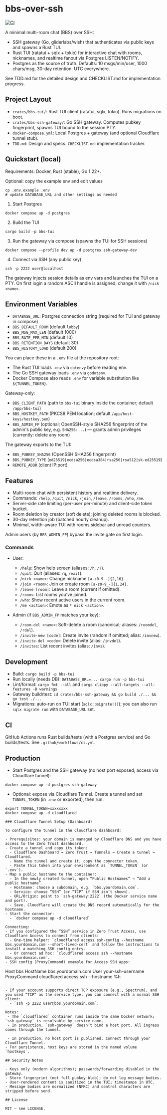 # bbs-over-ssh

[![CI](https://github.com/psm14/ssh-bbs/actions/workflows/ci.yml/badge.svg)](https://github.com/psm14/ssh-bbs/actions/workflows/ci.yml)

A minimal multi-room chat (BBS) over SSH:

- SSH gateway (Go, gliderlabs/wish) that authenticates via public keys and spawns a Rust TUI.
- Rust TUI (ratatui + sqlx + tokio) for interactive chat with rooms, nicknames, and realtime fanout via Postgres LISTEN/NOTIFY.
- Postgres as the source of truth. Defaults: 10 msgs/min/user, 1000 chars/msg, 30-day retention. UTC everywhere.

See TDD.md for the detailed design and CHECKLIST.md for implementation progress.

## Project Layout

- `crates/bbs-tui/`: Rust TUI client (ratatui, sqlx, tokio). Runs migrations on boot.
- `crates/bbs-ssh-gateway/`: Go SSH gateway. Computes pubkey fingerprint, spawns TUI bound to the session PTY.
- `docker-compose.yml`: Local Postgres + gateway (and optional Cloudflare tunnel stub).
- `TDD.md`: Design and specs. `CHECKLIST.md`: implementation tracker.

## Quickstart (local)

Requirements: Docker, Rust (stable), Go 1.22+.

Optional: copy the example env and edit values

```
cp .env.example .env
# update DATABASE_URL and other settings as needed
```

1) Start Postgres

```
docker compose up -d postgres
```

2) Build the TUI

```
cargo build -p bbs-tui
```

3) Run the gateway via compose (spawns the TUI for SSH sessions)

```
docker compose --profile dev up -d postgres ssh-gateway-dev
```

4) Connect via SSH (any public key)

```
ssh -p 2222 user@localhost
```

The gateway injects session details as env vars and launches the TUI on a PTY. On first login a random ASCII handle is assigned; change it with `/nick <name>`.

## Environment Variables

- `DATABASE_URL`: Postgres connection string (required for TUI and gateway in compose)
- `BBS_DEFAULT_ROOM` (default `lobby`)
- `BBS_MSG_MAX_LEN` (default 1000)
- `BBS_RATE_PER_MIN` (default 10)
- `BBS_RETENTION_DAYS` (default 30)
- `BBS_HISTORY_LOAD` (default 200)
  
You can place these in a `.env` file at the repository root:

- The Rust TUI loads `.env` via `dotenvy` before reading env.
- The Go SSH gateway loads `.env` via `godotenv`.
- Docker Compose also reads `.env` for variable substitution like `${TUNNEL_TOKEN}`.

Gateway-only:

- `BBS_CLIENT_PATH` (path to `bbs-tui` binary inside the container; default `/app/bbs-tui`)
- `BBS_HOSTKEY_PATH` (PKCS8 PEM location; default `/app/host-keys/hostkey.pem`)
- `BBS_ADMIN_FP` (optional; OpenSSH-style SHA256 fingerprint of the admin's public key, e.g. `SHA256:...`) — grants admin privileges (currently: delete any room)

The gateway exports to the TUI:

- `BBS_PUBKEY_SHA256` (OpenSSH SHA256 fingerprint)
- `BBS_PUBKEY_TYPE` (`ed25519|ecdsa256|ecdsa384|rsa256|rsa512|sk-ed25519`)
- `REMOTE_ADDR` (client IP:port)

## Features

- Multi-room chat with persistent history and realtime delivery.
- Commands: `/help`, `/quit`, `/nick`, `/join`, `/leave`, `/rooms`, `/who`, `/me`.
- Server-side rate limiting (per-user per-minute) and client-side token bucket.
- Room deletion by creator (soft delete); joining deleted rooms is blocked.
- 30-day retention job (batched hourly cleanup).
- Minimal, width-aware TUI with rooms sidebar and unread counters.

Admin users (by `BBS_ADMIN_FP`) bypass the invite gate on first login.

### Commands

- User:
  - `/help`: Show help screen (aliases: `/h`, `/?`).
  - `/quit`: Quit (aliases: `/q`, `/exit`).
  - `/nick <name>`: Change nickname `[a-z0-9_-]{2,16}`.
  - `/join <room>`: Join or create room `[a-z0-9_-]{1,24}`.
  - `/leave [room]`: Leave a room (current if omitted).
  - `/rooms`: List rooms you’ve joined.
  - `/who`: Show recent active users in the current room.
  - `/me <action>`: Emote as `* nick <action>`.

- Admin (if `BBS_ADMIN_FP` matches your key):
  - `/room-del <name>`: Soft-delete a room (canonical; aliases: `/roomdel`, `/rdel`).
  - `/invite-new [code]`: Create invite (random if omitted; alias: `/invnew`).
  - `/invite-del <code>`: Delete invite (alias: `/invdel`).
  - `/invites`: List recent invites (alias: `/invs`).

## Development

- Build: `cargo build -p bbs-tui`
- Run locally (needs DB): `DATABASE_URL=... cargo run -p bbs-tui`
- Lint/format: `cargo fmt --all` and `cargo clippy --all-targets --all-features -D warnings`
- Gateway build/test: `cd crates/bbs-ssh-gateway && go build ./... && go test ./...`
- Migrations: auto-run on TUI start (`sqlx::migrate!()`); you can also run `sqlx migrate run` with `DATABASE_URL` set.

## CI

GitHub Actions runs Rust builds/tests (with a Postgres service) and Go builds/tests. See `.github/workflows/ci.yml`.

## Production

- Start Postgres and the SSH gateway (no host port exposed; access via Cloudflare tunnel):

```
docker compose up -d postgres ssh-gateway
```

- Optional: expose via Cloudflare Tunnel. Create a tunnel and set `TUNNEL_TOKEN` (in `.env` or exported), then run:

```
export TUNNEL_TOKEN=xxxxxxxx
docker compose up -d cloudflared

### Cloudflare Tunnel Setup (Dashboard)

To configure the tunnel in the Cloudflare dashboard:

- Prerequisites: your domain is managed by Cloudflare DNS and you have access to the Zero Trust dashboard.
- Create a tunnel and copy its token:
  - Cloudflare Dashboard → Zero Trust → Tunnels → Create a tunnel → Cloudflared.
  - Name the tunnel and create it; copy the connector token.
  - Paste this token into your environment as `TUNNEL_TOKEN` (or `.env`).
- Map a public hostname to the container:
  - In the newly created tunnel, open “Public Hostnames” → “Add a public hostname”.
  - Hostname: choose a subdomain, e.g. `bbs.yourdomain.com`.
  - Service: choose “SSH” (or “TCP” if SSH isn’t shown).
  - URL/Origin: point to `ssh-gateway:2222` (the Docker service name and port).
  - Save. Cloudflare will create the DNS record automatically for the hostname.
- Start the connector:
  - `docker compose up -d cloudflared`

Connecting:
- If you configured the “SSH” service in Zero Trust Access, use Cloudflare Access to connect from clients:
  - One-time helper: `cloudflared access ssh-config --hostname bbs.yourdomain.com --short-lived-cert` and follow the instructions to install a matching SSH config entry.
  - Or connect ad hoc: `cloudflared access ssh --hostname bbs.yourdomain.com`.
- SSH config (ProxyCommand) example for Access SSH apps:

```
Host bbs
  HostName bbs.yourdomain.com
  User your-ssh-username
  ProxyCommand cloudflared access ssh --hostname %h
```

- If your account supports direct TCP exposure (e.g., Spectrum), and you used “TCP” as the service type, you can connect with a normal SSH client:
  - `ssh -p 2222 user@bbs.yourdomain.com`.

Notes:
 - The `cloudflared` container runs inside the same Docker network; `ssh-gateway` is resolvable by service name.
 - In production, `ssh-gateway` doesn’t bind a host port. All ingress comes through the tunnel.

 - In production, no host port is published. Connect through your Cloudflare Tunnel.
- For persistence, host keys are stored in the named volume `hostkeys`.

## Security Notes

- Keys only (modern algorithms); passwords/forwarding disabled in the gateway.
- Store fingerprint (not full pubkey blob); do not log message bodies.
- User-rendered content is sanitized in the TUI; timestamps in UTC.
- Message bodies are normalized (NFKC) and control characters are stripped before send.

## License

MIT — see LICENSE.
